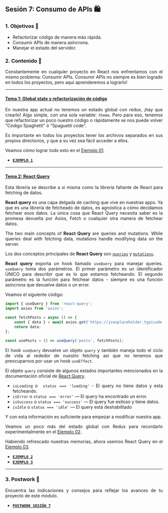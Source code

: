 ## Sesión 7: Consumo de APIs 🛍

<div style="text-align: justify;">

### 1. Objetivos 🎯

- Refactorizar código de manera más rápida.
- Consumir APIs de manera asíncrona.
- Manejar el estado del servidor.
### 2. Contenido 📘

Constantemente en cualquier proyecto en React nos enfrentamos con el mismo problema: Consumir APIs. Consumir APIs no siempre es bien logrado en todos los proyectos, pero aquí aprenderemos a lograrlo!

---

#### <ins>Tema 1: Global state y refactorización de código</ins>

En nuestra app actual no tenemos un estado global con redux, ¡hay que crearlo! Algo simple, con una sola variable: `theme`. Pero para eso, tenemos que refactorizar un poco nuestro código o rápidamente se nos puede volver "Código Spaghetti" ó "Spaguetti code".

Es importante en todos los proyectos tener los archivos separados en sus propios directorios, y que a su vez sea fácil acceder a ellos.

Veamos cómo lograr todo esto en el [Ejemplo 01](./Ejemplo-01).

- [**`EJEMPLO 1`**](./Ejemplo-01)

---

#### <ins>Tema 2: React Query</ins>

Esta librería se describe a si misma como la librería faltante de React para fetching de datos.

**React query** es una capa delgada de caching que vive en nuestras apps. Ya que es una librería de fetcheado de datos, es agnóstica a cómo decidamos fetchear esos datos. La única cosa que React Query necesita saber es la promesa devuelta por Axios, Fetch o cualquier otra manera de fetchear datos.

The two main concepts of **React Query** are queries and mutations. While queries deal with fetching data, mutations handle modifying data on the server.

Los dos conceptos principales de **React Query** son [`queries`](https://react-query.tanstack.com/guides/queries) y [`mutations`](https://react-query.tanstack.com/guides/mutations).

**React query** exporta un hook llamado `useQuery` para manejar queries. `useQuery` toma dos parámetros. El primer parámetro es un identificador ÚNICO para describir que es lo que estamos fetcheando. El segundo parámetro es la función para fetchear datos - siempre es una función asíncrona que devuelve datos o un error.

Veamos el siguiente código:

```ts
import { useQuery } from 'react-query';
import axios from 'axios';

const fetchPosts = async () => {
    const { data } = await axios.get('https://jsonplaceholder.typicode.com/posts');
    return data;
};

const usePosts = () => useQuery('posts', fetchPosts);
```

El hook `useQuery` devuelve un objeto `query` y también maneja todo el ciclo de vida al rededor de nuestro fetching así que no tenemos que preocuparnos por usar un hook `useEffect`.

El objeto `query` consiste de algunos estados importantes mencionados en la documentación oficial de [React Query](https://react-query.tanstack.com/guides/queries).

- `isLoading` o ` status === 'loading'` - El query no tiene datos y esta fetcheando.
- `isError` o `status === 'error'` — El query ha encontrado un error.
- `isSuccess` o `status === 'success'` — El query fue exitoso y tiene datos.
- `isIdle` o `status === 'idle'` — El query está deshabilitado

Y con esta información es suficiente para empezar a modificar nuestra app.

Veamos un poco más del estado global con Redux para recordarlo experimentalmente en el [Ejemplo 02](./Ejemplo-02).

Habiendo refrescado nuestras memorias, ahora usemos React Query en el [Ejemplo 03](./Ejemplo-03).

- [**`EJEMPLO 2`**](./Ejemplo-02)
- [**`EJEMPLO 3`**](./Ejemplo-03)
  
---
### 3. Postwork :memo:

Encuentra las indicaciones y consejos para reflejar los avances de tu proyecto de este módulo.

- [**`POSTWORK SESIÓN 7`**](./Postwork/)
